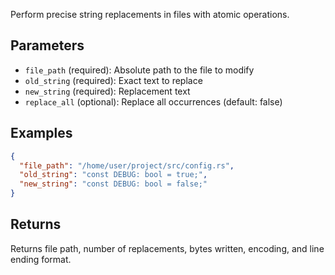 Perform precise string replacements in files with atomic operations.

## Parameters

- `file_path` (required): Absolute path to the file to modify
- `old_string` (required): Exact text to replace
- `new_string` (required): Replacement text
- `replace_all` (optional): Replace all occurrences (default: false)

## Examples

```json
{
  "file_path": "/home/user/project/src/config.rs",
  "old_string": "const DEBUG: bool = true;",
  "new_string": "const DEBUG: bool = false;"
}
```

## Returns

Returns file path, number of replacements, bytes written, encoding, and line ending format.
